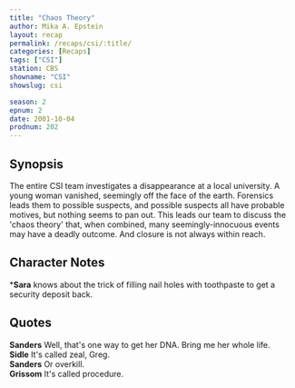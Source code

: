 ```yaml
---
title: "Chaos Theory"
author: Mika A. Epstein
layout: recap
permalink: /recaps/csi/:title/
categories: [Recaps]
tags: ["CSI"]
station: CBS
showname: "CSI"
showslug: csi

season: 2
epnum: 2
date: 2001-10-04
prodnum: 202  
---
```


## Synopsis

The entire CSI team investigates a disappearance at a local university. A young woman vanished, seemingly off the face of the earth. Forensics leads them to possible suspects, and possible suspects all have probable motives, but nothing seems to pan out. This leads our team to discuss the 'chaos theory' that, when combined, many seemingly-innocuous events may have a deadly outcome. And closure is not always within reach.

## Character Notes

***Sara** knows about the trick of filling nail holes with toothpaste to get a security deposit back.

## Quotes

**Sanders** Well, that's one way to get her DNA. Bring me her whole life.  
**Sidle** It's called zeal, Greg.  
**Sanders** Or overkill.  
**Grissom** It's called procedure.

